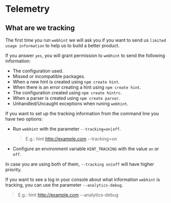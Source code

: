 # Telemetry

## What are we tracking

The first time you run `webhint` we will ask you if you want to send us
`limited usage information` to help us to build a better product.

If you answer `yes`, you will grant permission to `webhint` to send the
following information:

* The configuration used.
* Missed or incompatible packages.
* When a new hint is created using `npm create hint`.
* When there is an error creating a hint using `npm create hint`.
* The configuration created using `npm create hintrc`.
* When a parser is created using `npm create parser`.
* Unhandled/Uncaught exceptions when runing `webhint`.

If you want to set up the tracking information from the command line you have
two options:

* Run `webhint` with the parameter `--tracking=on|off`.
  > E.g.: hint http://example.com --tracking=on
* Configure an environment variable `HINT_TRACKING` with the
  value `on` or `off`.

In case you are using both of them, `--tracking on|off` will have
higher priority.

If you want to see a log in your console about what information `webhint` is
tracking, you can use the parameter `--analytics-debug`.

>E.g.: hint http://example.com --analytics-debug